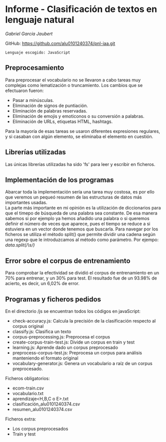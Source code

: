# Informe - Clasificación de textos en lenguaje natural

_Gabriel García Jaubert_

GitHub: https://github.com/alu0101240374/pnl-iaa.git

```
Lenguaje escogido: JavaScript
```

## Preprocesamiento

Para preprocesar el vocabulario no se llevaron a cabo tareas muy complejas como lematización o truncamiento. Los cambios que se efectuaron fueron:  
- Pasar a minúsculas.  
- Eliminación de signos de puntiación.
- Eliminación de palabras reservadas.
- Eliminación de emojis y emoticonos o su conversión a palabras.
- Eliminación de URLs, etiquetas HTML, hashtags.

Para la mayoría de esas tareas se usaron diferentes expresiones regulares, y si casaban con algún elemento, se eliminaba el elemento en cuestión.  

## Librerías utilizadas

Las únicas librerías utilizadas ha sido 'fs' para leer y escribir en ficheros.

## Implementación de los programas

Abarcar toda la implementación sería una tarea muy costosa, es por ello que veremos un pequeó resumen de las estructuras de datos más importantes usadas.  
La parte más importante en mi opinión es la utilización de diccionarios para que el timepo de búsqueda de una palabra sea constante. De esa manera sabemos si por ejemplo ya hemos añadido una palabra o si queremos definir el número de veces que aparece, pues el tiempo se reduce a si estuviera en un vector donde tenemos que buscarla. Para navegar por los ficheros se utiliza el método split() que permite dividir una cadena según una regexp que le introduzcamos al método como parámetro. Por ejempo: _data.split(/\s/)_

## Error sobre el corpus de entrenamiento

Para comprobar la efectividad se dividió el corpus de entrenamiento en un 70% para entrenar, y un 30% para test. El resultado fue de un 93.98% de acierto, es decir, un 6,02% de error.

## Programas y ficheros pedidos

En el directorio /js se encuentran todos los códigos en javaScript:
* check-accuracy.js: Calcula la precisión de la clasificación respecto al corpus original
* classify.js: Clasifica un texto
* corpus-preprocessing.js: Preprocesa el corpus  
* create-corpus-train-test.js: Divide un corpus en train y test
* learning.js: Aprende dado un corpus preprocesado
* preprocess-corpus-test.js: Preprocesa un corpus para análisis manteniendo el formato original
* vocabulary-generator.js: Genera un vocabulario a raíz de un corpus preprocesado.

Ficheros obligatorios:
* ecom-train.csv
* vocabulario.txt  
* aprendizaje\<H,B,C o E\>.txt
* clasificación_alu0101240374.csv
* resumen_alu0101240374.csv  

Ficheros extra:
* Los corpus preprocesados
* Train y test